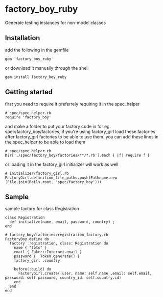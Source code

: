 # factory_boy_ruby
Generate testing instances for non-model classes

## Installation 

add the following in the gemfile 
```
gem 'factory_boy_ruby'
```
or download it manually through the shell
```
gem install factory_boy_ruby
```

## Getting started
first you need to require it preferrely requiring it in the spec_helper
```
# spec/spec_helper.rb
require 'factory_boy'
```
and make a folder to put your factory code in for eg. spec/factory_boy/factories, if you're using factory_girl load these factories
after factory_girl factories to be able to use them.
you can add these lines in the spec_helper to be able to load them
```
# spec/spec_helper.rb
Dir['./spec/factory_boy/factories/**/*.rb'].each { |f| require f }
```
or loading it in the factory_girl initializer will work as well

```
# initializer/factory_girl.rb
FactoryGirl.definition_file_paths.push(Pathname.new (File.join(Rails.root, 'spec/factory_boy')))
```

## Sample
sample factory for class Registration
```
class Registration
  def initialize(name, email, password, country) ;
end
```
```
# factory_boy/factories/registration_factory.rb
FactoryBoy.define do
  factory :registration, class: Registration do
    name { "toto" }
    email { Faker::Internet.email }
    password {  Token.generate() }
    factory_girl :country

    before(:build) do
      FactoryGirl.create(:user, name: self.name ,email: self.email, password: self.password, country_id: self.country.id)
    end
  end
end
```
